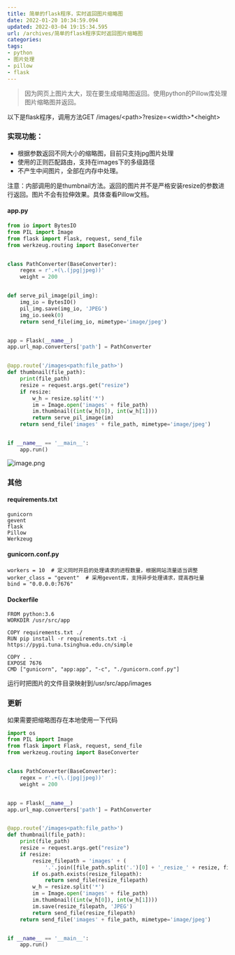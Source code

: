 ```yaml
---
title: 简单的flask程序，实时返回图片缩略图
date: 2022-01-20 10:34:59.094
updated: 2022-03-04 19:15:34.595
url: /archives/简单的flask程序实时返回图片缩略图
categories: 
tags: 
- python
- 图片处理
- pillow
- flask
---
```


> 因为网页上图片太大，现在要生成缩略图返回。使用python的Pillow库处理图片缩略图并返回。

以下是flask程序，调用方法GET /images/\<path>?resize=\<width>*\<height>
### 实现功能：
- 根据参数返回不同大小的缩略图，目前只支持jpg图片处理
- 使用的正则匹配路由，支持在images下的多级路径
- 不产生中间图片，全部在内存中处理。

注意：内部调用的是thumbnail方法。返回的图片并不是严格安装resize的参数进行返回。图片不会有拉伸效果。具体查看Pillow文档。
#### app.py
```python
from io import BytesIO
from PIL import Image
from flask import Flask, request, send_file
from werkzeug.routing import BaseConverter


class PathConverter(BaseConverter):
    regex = r'.+(\.(jpg|jpeg))'
    weight = 200


def serve_pil_image(pil_img):
    img_io = BytesIO()
    pil_img.save(img_io, 'JPEG')
    img_io.seek(0)
    return send_file(img_io, mimetype='image/jpeg')


app = Flask(__name__)
app.url_map.converters['path'] = PathConverter


@app.route('/images<path:file_path>')
def thumbnail(file_path):
    print(file_path)
    resize = request.args.get("resize")
    if resize:
        w_h = resize.split('*')
        im = Image.open('images' + file_path)
        im.thumbnail((int(w_h[0]), int(w_h[1])))
        return serve_pil_image(im)
    return send_file('images' + file_path, mimetype='image/jpeg')


if __name__ == '__main__':
    app.run()

```
![image.png](/upload/2022/03/image-729f7471edcb4b7e8a52cf8e9eac56be.png)

### 其他
#### requirements.txt
```
gunicorn
gevent
flask
Pillow
Werkzeug
```
#### gunicorn.conf.py
```
workers = 10  # 定义同时开启的处理请求的进程数量，根据网站流量适当调整
worker_class = "gevent"  # 采用gevent库，支持异步处理请求，提高吞吐量
bind = "0.0.0.0:7676"

```
#### Dockerfile
```
FROM python:3.6
WORKDIR /usr/src/app

COPY requirements.txt ./
RUN pip install -r requirements.txt -i https://pypi.tuna.tsinghua.edu.cn/simple

COPY . .
EXPOSE 7676
CMD ["gunicorn", "app:app", "-c", "./gunicorn.conf.py"]
```
运行时把图片的文件目录映射到/usr/src/app/images


### 更新
如果需要把缩略图存在本地使用一下代码
```python
import os
from PIL import Image
from flask import Flask, request, send_file
from werkzeug.routing import BaseConverter


class PathConverter(BaseConverter):
    regex = r'.+(\.(jpg|jpeg))'
    weight = 200


app = Flask(__name__)
app.url_map.converters['path'] = PathConverter


@app.route('/images<path:file_path>')
def thumbnail(file_path):
    print(file_path)
    resize = request.args.get("resize")
    if resize:
        resize_filepath = 'images' + (
            '.'.join([file_path.split('.')[0] + '_resize_' + resize, file_path.split('.')[1]]))
        if os.path.exists(resize_filepath):
            return send_file(resize_filepath)
        w_h = resize.split('*')
        im = Image.open('images' + file_path)
        im.thumbnail((int(w_h[0]), int(w_h[1])))
        im.save(resize_filepath, 'JPEG')
        return send_file(resize_filepath)
    return send_file('images' + file_path, mimetype='image/jpeg')


if __name__ == '__main__':
    app.run()

```